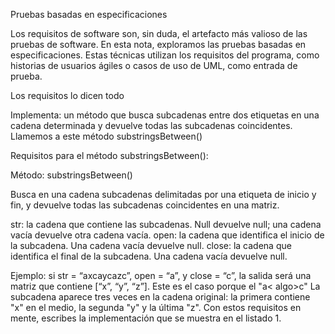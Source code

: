 Pruebas basadas en especificaciones 

Los requisitos de software son, sin duda, el artefacto más valioso de las pruebas de software. 
En esta nota, exploramos las pruebas basadas en especificaciones. Estas técnicas utilizan los requisitos del programa, como historias de usuarios ágiles o casos de uso de UML, como entrada de prueba.

Los requisitos lo dicen todo 

Implementa: un método que busca subcadenas entre dos etiquetas en una cadena determinada y devuelve todas las subcadenas coincidentes. Llamemos a este método substringsBetween()

Requisitos para el método substringsBetween(): 

Método: substringsBetween()

Busca en una cadena subcadenas delimitadas por una etiqueta de inicio y fin, y devuelve todas las subcadenas coincidentes en una matriz. 

str: la cadena que contiene las subcadenas. Null devuelve null; una cadena vacía devuelve otra cadena vacía. 
open: la cadena que identifica el inicio de la subcadena. Una cadena vacía devuelve null. 
close: la cadena que identifica el final de la subcadena. Una cadena vacía devuelve null. 

Ejemplo: si str = “axcaycazc”, open = “a”, y close = “c”, la salida será una matriz que contiene [“x”, “y”, “z”]. Este es el caso porque el "a< algo>c" La subcadena aparece tres veces en la cadena original: la primera contiene "x" en el medio, la segunda "y" y la última "z". Con estos requisitos en mente, escribes la implementación que se muestra en el listado 1. 

